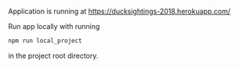 Application is running at https://ducksightings-2018.herokuapp.com/

Run app locally with running

```bash
npm run local_project
```

in the project root directory.